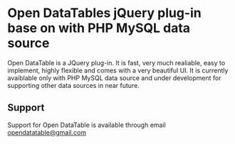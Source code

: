 # Open DataTables jQuery plug-in base on with PHP MySQL data source 

Open DataTable is a JQuery plug-in. It is fast, very much realiable, easy to implement, highly flexible and comes with a very beautiful UI.
It is currently avaiblable only with PHP MySQL data source and under development for supporting other data sources in near future.

## Support

Support for Open DataTable is available through email opendatatable@gmail.com



